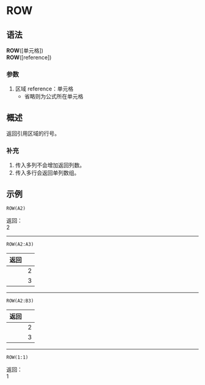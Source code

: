# ROW

## 语法

**ROW**([单元格])  
**ROW**([reference])

### 参数

1. 区域 reference：单元格
    - 省略则为公式所在单元格

## 概述

返回引用区域的行号。

### 补充

1. 传入多列不会增加返回列数。
2. 传入多行会返回单列数组。

## 示例

```excel
ROW(A2)
```

返回：  
2

---

```excel
ROW(A2:A3)
```

| 返回 |     |
| ---- | --- |
|      | 2   |
|      | 3   |

---

```excel
ROW(A2:B3)
```

| 返回 |     |
| ---- | --- |
|      | 2   |
|      | 3   |

---

```excel
ROW(1:1)
```

返回：  
1

